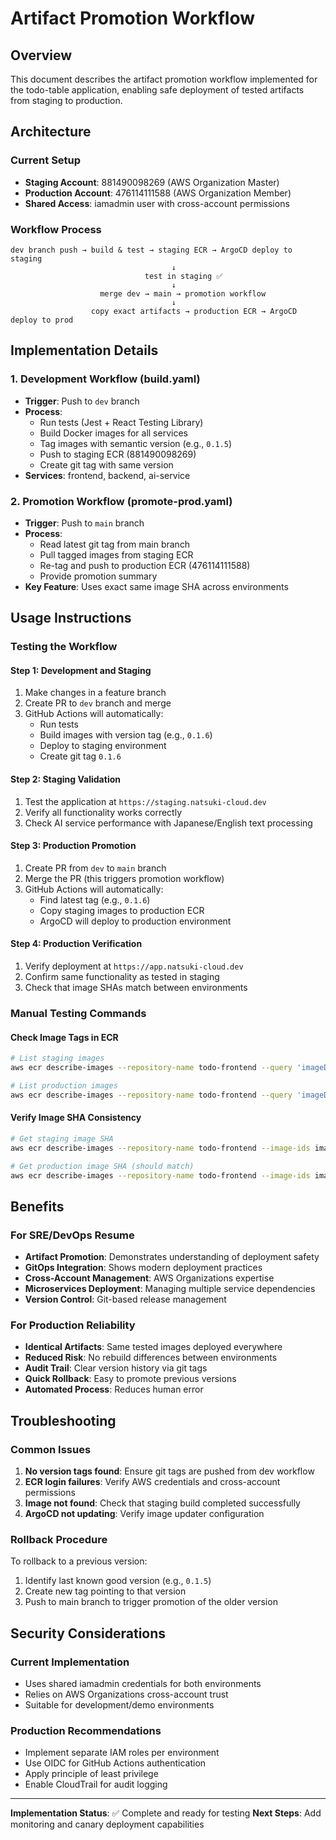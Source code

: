 # Artifact Promotion Workflow

## Overview
This document describes the artifact promotion workflow implemented for the todo-table application, enabling safe deployment of tested artifacts from staging to production.

## Architecture

### Current Setup
- **Staging Account**: 881490098269 (AWS Organization Master)
- **Production Account**: 476114111588 (AWS Organization Member)  
- **Shared Access**: iamadmin user with cross-account permissions

### Workflow Process
```
dev branch push → build & test → staging ECR → ArgoCD deploy to staging
                                    ↓
                              test in staging ✅
                                    ↓
                    merge dev → main → promotion workflow
                                    ↓
                  copy exact artifacts → production ECR → ArgoCD deploy to prod
```

## Implementation Details

### 1. Development Workflow (build.yaml)
- **Trigger**: Push to `dev` branch
- **Process**: 
  - Run tests (Jest + React Testing Library)
  - Build Docker images for all services
  - Tag images with semantic version (e.g., `0.1.5`)
  - Push to staging ECR (881490098269)
  - Create git tag with same version
- **Services**: frontend, backend, ai-service

### 2. Promotion Workflow (promote-prod.yaml)
- **Trigger**: Push to `main` branch
- **Process**:
  - Read latest git tag from main branch
  - Pull tagged images from staging ECR
  - Re-tag and push to production ECR (476114111588)  
  - Provide promotion summary
- **Key Feature**: Uses exact same image SHA across environments

## Usage Instructions

### Testing the Workflow

#### Step 1: Development and Staging
1. Make changes in a feature branch
2. Create PR to `dev` branch and merge
3. GitHub Actions will automatically:
   - Run tests
   - Build images with version tag (e.g., `0.1.6`)
   - Deploy to staging environment
   - Create git tag `0.1.6`

#### Step 2: Staging Validation
1. Test the application at `https://staging.natsuki-cloud.dev`
2. Verify all functionality works correctly
3. Check AI service performance with Japanese/English text processing

#### Step 3: Production Promotion
1. Create PR from `dev` to `main` branch
2. Merge the PR (this triggers promotion workflow)
3. GitHub Actions will automatically:
   - Find latest tag (e.g., `0.1.6`)
   - Copy staging images to production ECR
   - ArgoCD will deploy to production environment

#### Step 4: Production Verification
1. Verify deployment at `https://app.natsuki-cloud.dev`
2. Confirm same functionality as tested in staging
3. Check that image SHAs match between environments

### Manual Testing Commands

#### Check Image Tags in ECR
```bash
# List staging images
aws ecr describe-images --repository-name todo-frontend --query 'imageDetails[*].{tags:imageTags,pushed:imagePushedAt}' --output table

# List production images  
aws ecr describe-images --repository-name todo-frontend --query 'imageDetails[*].{tags:imageTags,pushed:imagePushedAt}' --output table --profile prod
```

#### Verify Image SHA Consistency
```bash
# Get staging image SHA
aws ecr describe-images --repository-name todo-frontend --image-ids imageTag=0.1.6 --query 'imageDetails[0].imageDigest'

# Get production image SHA (should match)
aws ecr describe-images --repository-name todo-frontend --image-ids imageTag=0.1.6 --query 'imageDetails[0].imageDigest' --profile prod
```

## Benefits

### For SRE/DevOps Resume
- **Artifact Promotion**: Demonstrates understanding of deployment safety
- **GitOps Integration**: Shows modern deployment practices
- **Cross-Account Management**: AWS Organizations expertise
- **Microservices Deployment**: Managing multiple service dependencies
- **Version Control**: Git-based release management

### For Production Reliability
- **Identical Artifacts**: Same tested images deployed everywhere
- **Reduced Risk**: No rebuild differences between environments
- **Audit Trail**: Clear version history via git tags
- **Quick Rollback**: Easy to promote previous versions
- **Automated Process**: Reduces human error

## Troubleshooting

### Common Issues
1. **No version tags found**: Ensure git tags are pushed from dev workflow
2. **ECR login failures**: Verify AWS credentials and cross-account permissions
3. **Image not found**: Check that staging build completed successfully
4. **ArgoCD not updating**: Verify image updater configuration

### Rollback Procedure
To rollback to a previous version:
1. Identify last known good version (e.g., `0.1.5`)
2. Create new tag pointing to that version
3. Push to main branch to trigger promotion of the older version

## Security Considerations

### Current Implementation
- Uses shared iamadmin credentials for both environments
- Relies on AWS Organizations cross-account trust
- Suitable for development/demo environments

### Production Recommendations
- Implement separate IAM roles per environment
- Use OIDC for GitHub Actions authentication  
- Apply principle of least privilege
- Enable CloudTrail for audit logging

---

**Implementation Status**: ✅ Complete and ready for testing
**Next Steps**: Add monitoring and canary deployment capabilities